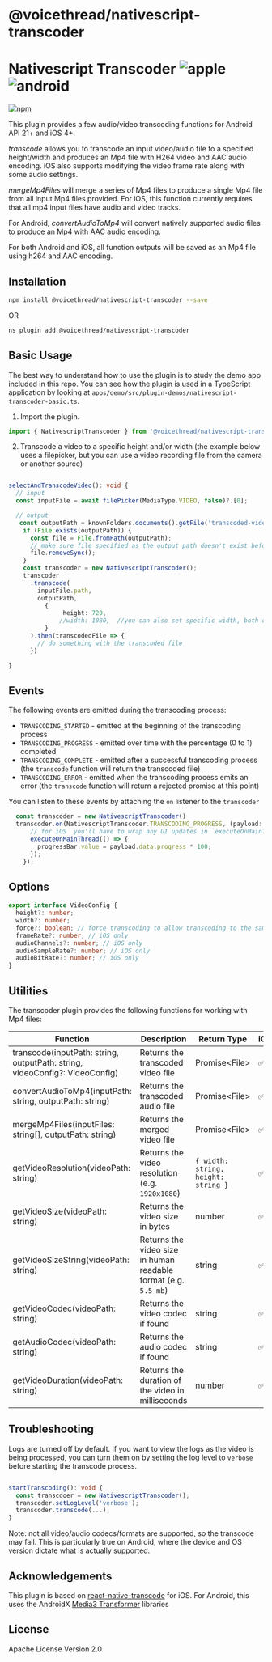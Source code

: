 # @voicethread/nativescript-transcoder

# Nativescript Transcoder ![apple](https://cdn3.iconfinder.com/data/icons/picons-social/57/16-apple-32.png) ![android](https://cdn4.iconfinder.com/data/icons/logos-3/228/android-32.png)

[![npm](https://img.shields.io/npm/v/@voicethread/nativescript-audio-recorder?style=flat-square)](https://www.npmjs.com/package/@voicethread/nativescript-transcoder)

This plugin provides a few audio/video transcoding functions for Android API 21+ and iOS 4+. 

*transcode* allows you to transcode an input video/audio file to a specified height/width and produces an Mp4 file with H264 video and AAC audio encoding.  iOS also supports modifying the video frame rate along with some audio settings.

*mergeMp4Files* will merge a series of Mp4 files to produce a single Mp4 file from all input Mp4 files provided. For iOS, this function currently requires that all mp4 input files have audio and video tracks. 

For Android, *convertAudioToMp4* will convert natively supported audio files to produce an Mp4 with AAC audio encoding. 

For both Android and iOS, all function outputs will be saved as an Mp4 file using h264 and AAC encoding. 


## Installation

```bash
npm install @voicethread/nativescript-transcoder --save
```

OR 

```bash
ns plugin add @voicethread/nativescript-transcoder
```

## Basic Usage

The best way to understand how to use the plugin is to study the demo app included in this repo. You can see how the plugin is used in a TypeScript application by looking at `apps/demo/src/plugin-demos/nativescript-transcoder-basic.ts`.

1. Import the plugin.

```typescript
import { NativescriptTranscoder } from '@voicethread/nativescript-transcoder';
```

2.  Transcode a video to a specific height and/or width (the example below uses a filepicker, but you can use a video recording file from the camera or another source)

```typescript

selectAndTranscodeVideo(): void {
  // input
  const inputFile = await filePicker(MediaType.VIDEO, false)?.[0];

  // output
   const outputPath = knownFolders.documents().getFile('transcoded-video.mp4').path;
    if (File.exists(outputPath)) {
      const file = File.fromPath(outputPath);
      // make sure file specified as the output path doesn't exist before starting the transcoding process
      file.removeSync();
    }
    const transcoder = new NativescriptTranscoder();
    transcoder
      .transcode(
        inputFile.path,
        outputPath,
          {
               height: 720,                
              //width: 1080,  //you can also set specific width, both or neither
          }
      ).then(transcodedFile => {
        // do something with the transcoded file
      })

}
```

## Events

The following events are emitted during the transcoding process:

- `TRANSCODING_STARTED` - emitted at the beginning of the transcoding process
- `TRANSCODING_PROGRESS` - emitted over time with the percentage (0 to 1) completed
- `TRANSCODING_COMPLETE` - emitted after a successful transcoding process (the `transcode` function will return the transcoded file)
- `TRANSCODING_ERROR` - emitted when the transcoding process emits an error (the `transcode` function will return a rejected promise at this point)

You can listen to these events by attaching the `on` listener to the `transcoder`

```typescript
  const transcoder = new NativescriptTranscoder()
  transcoder.on(NativescriptTranscoder.TRANSCODING_PROGRESS, (payload: MessageData) => {
      // for iOS  you'll have to wrap any UI updates in `executeOnMainThread` as the events are emitted from a different thread
      executeOnMainThread(() => {
        progressBar.value = payload.data.progress * 100;
      });
    });
```

## Options 
```typescript
export interface VideoConfig {  
  height?: number;
  width?: number;
  force?: boolean; // force transcoding to allow transcoding to the same or higher quality
  frameRate?: number; // iOS only
  audioChannels?: number; // iOS only
  audioSampleRate?: number; // iOS only
  audioBitRate?: number; // iOS only
}
```

## Utilities

The transcoder plugin provides the following functions for working with Mp4 files:

| Function    | Description | Return Type | iOS | Android |
| ----------- | ----------- | ----------- | ----------- | ----------- |
| transcode(inputPath: string, outputPath: string, videoConfig?: VideoConfig)      | Returns the transcoded video file| Promise\<File\> | ✅ | ✅ |
| convertAudioToMp4(inputPath: string, outputPath: string)      | Returns the transcoded audio file| Promise\<File\> | ✅ | ✅ |
| mergeMp4Files(inputFiles: string[], outputPath: string)      | Returns the merged video file| Promise\<File\> | ✅ | ✅ |
| getVideoResolution(videoPath: string)      | Returns the video resolution (e.g. `1920x1080`) | `{ width: string, height: string }` | ✅ | ✅ |
| getVideoSize(videoPath: string)      | Returns the video size in bytes | number | ✅ | ✅ |
| getVideoSizeString(videoPath: string)      | Returns the video size in human readable format (e.g. `5.5 mb`) | string | ✅ | ✅ |
| getVideoCodec(videoPath: string)      | Returns the video codec if found | string | ✅ | ✅ |
| getAudioCodec(videoPath: string)      | Returns the audio codec if found | string | ✅ | ✅ |
| getVideoDuration(videoPath: string)      | Returns the duration of the video in milliseconds | number | ✅ | ✅ |

## Troubleshooting

Logs are turned off by default. If you want to view the logs as the video is being processed, you can turn them on by setting the log level to `verbose` before starting the transcode process.

```typescript

startTranscoding(): void {
  const transcdoer = new NativescriptTranscoder();
  transcoder.setLogLevel('verbose');
  transcoder.transcode(...);
}
```

Note: not all video/audio codecs/formats are supported, so the transcode may fail. This is particularly true on Android, where the device and OS version dictate what is actually supported. 
  
## Acknowledgements

This plugin is based on [react-native-transcode](https://github.com/selsamman/react-native-transcode) for iOS. For Android, this uses the AndroidX [Media3 Transformer](https://developer.android.com/media/media3/transformer) libraries


## License

Apache License Version 2.0
